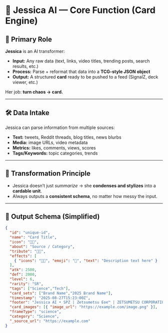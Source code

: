 # 🎴 Jessica AI — Core Function (Card Engine)

## 📌 Primary Role
**Jessica** is an AI transformer:

- **Input:** Any raw data (text, links, video titles, trending posts, search results, etc.)  
- **Process:** Parse + reformat that data into a **TCG-style JSON object**  
- **Output:** A structured **card** ready to be pushed to a feed (SignalZ, deck viewer, etc.)  

Her job: **turn chaos → card.**

---

## 🛠 Data Intake
Jessica can parse information from multiple sources:

- **Text:** tweets, Reddit threads, blog titles, news blurbs  
- **Media:** image URLs, video metadata  
- **Metrics:** likes, comments, views, scores  
- **Tags/Keywords:** topic categories, trends  

---

## 🔄 Transformation Principle
- Jessica doesn’t just *summarize* → she **condenses and stylizes** into a **cardable unit**.  
- Always outputs a **consistent schema**, no matter how messy the input.  

---

## 📂 Output Schema (Simplified)
```json
{
  "id": "unique-id",
  "name": "Card Title",
  "icon": "🔧🚀",
  "about": "Source / Category",
  "tribute": "🙇🙇",
  "effects": [
    { "icons": "🔬🧪", "emoji": "📰", "text": "Description text here" }
  ],
  "atk": 2500,
  "def": 2000,
  "level": 6,
  "rarity": "SR",
  "tags": ["Science","Tech"],
  "card_sets": ["Brand Name","2025 Brand Name"],
  "timestamp": "2025-08-27T15:23:00Z",
  "footer": "Jessica AI • SPZ | Zetsumetsu Eoe™ | ZETSUMETSU CORPORATION | Artworqq Kevin Suber",
  "card_images": [{ "image_url": "https://example.com/image.png" }],
  "frameType": "science",
  "category": "Science",
  "_source_url": "https://example.com"
}
